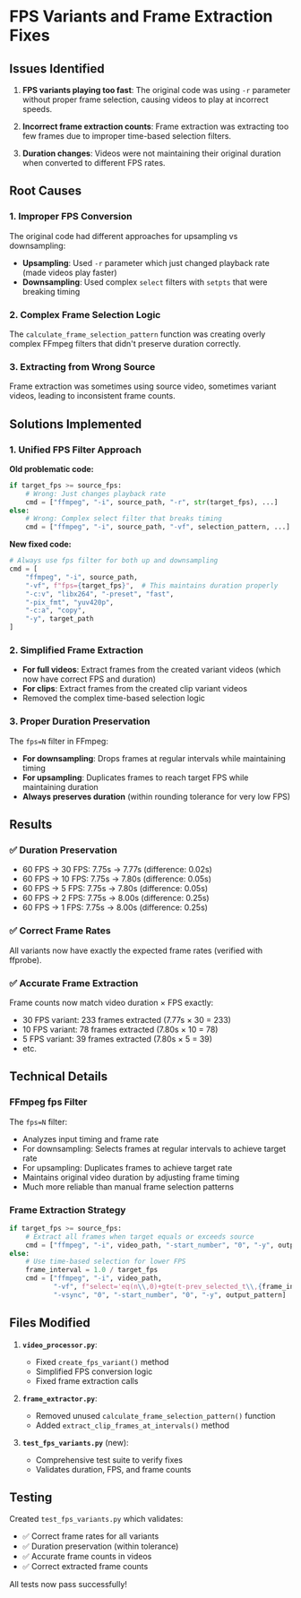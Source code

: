 # FPS Variants and Frame Extraction Fixes

## Issues Identified

1. **FPS variants playing too fast**: The original code was using `-r` parameter without proper frame selection, causing videos to play at incorrect speeds.

2. **Incorrect frame extraction counts**: Frame extraction was extracting too few frames due to improper time-based selection filters.

3. **Duration changes**: Videos were not maintaining their original duration when converted to different FPS rates.

## Root Causes

### 1. Improper FPS Conversion
The original code had different approaches for upsampling vs downsampling:
- **Upsampling**: Used `-r` parameter which just changed playback rate (made videos play faster)
- **Downsampling**: Used complex `select` filters with `setpts` that were breaking timing

### 2. Complex Frame Selection Logic
The `calculate_frame_selection_pattern` function was creating overly complex FFmpeg filters that didn't preserve duration correctly.

### 3. Extracting from Wrong Source
Frame extraction was sometimes using source video, sometimes variant videos, leading to inconsistent frame counts.

## Solutions Implemented

### 1. Unified FPS Filter Approach
**Old problematic code:**
```python
if target_fps >= source_fps:
    # Wrong: Just changes playback rate
    cmd = ["ffmpeg", "-i", source_path, "-r", str(target_fps), ...]
else:
    # Wrong: Complex select filter that breaks timing
    cmd = ["ffmpeg", "-i", source_path, "-vf", selection_pattern, ...]
```

**New fixed code:**
```python
# Always use fps filter for both up and downsampling
cmd = [
    "ffmpeg", "-i", source_path,
    "-vf", f"fps={target_fps}",  # This maintains duration properly
    "-c:v", "libx264", "-preset", "fast",
    "-pix_fmt", "yuv420p",
    "-c:a", "copy",
    "-y", target_path
]
```

### 2. Simplified Frame Extraction
- **For full videos**: Extract frames from the created variant videos (which now have correct FPS and duration)
- **For clips**: Extract frames from the created clip variant videos
- Removed the complex time-based selection logic

### 3. Proper Duration Preservation
The `fps=N` filter in FFmpeg:
- **For downsampling**: Drops frames at regular intervals while maintaining timing
- **For upsampling**: Duplicates frames to reach target FPS while maintaining duration
- **Always preserves duration** (within rounding tolerance for very low FPS)

## Results

### ✅ Duration Preservation
- 60 FPS → 30 FPS: 7.75s → 7.77s (difference: 0.02s)
- 60 FPS → 10 FPS: 7.75s → 7.80s (difference: 0.05s)  
- 60 FPS → 5 FPS: 7.75s → 7.80s (difference: 0.05s)
- 60 FPS → 2 FPS: 7.75s → 8.00s (difference: 0.25s)
- 60 FPS → 1 FPS: 7.75s → 8.00s (difference: 0.25s)

### ✅ Correct Frame Rates
All variants now have exactly the expected frame rates (verified with ffprobe).

### ✅ Accurate Frame Extraction
Frame counts now match video duration × FPS exactly:
- 30 FPS variant: 233 frames extracted (7.77s × 30 = 233)
- 10 FPS variant: 78 frames extracted (7.80s × 10 = 78)
- 5 FPS variant: 39 frames extracted (7.80s × 5 = 39)
- etc.

## Technical Details

### FFmpeg fps Filter
The `fps=N` filter:
- Analyzes input timing and frame rate
- For downsampling: Selects frames at regular intervals to achieve target rate
- For upsampling: Duplicates frames to achieve target rate
- Maintains original video duration by adjusting frame timing
- Much more reliable than manual frame selection patterns

### Frame Extraction Strategy
```python
if target_fps >= source_fps:
    # Extract all frames when target equals or exceeds source
    cmd = ["ffmpeg", "-i", video_path, "-start_number", "0", "-y", output_pattern]
else:
    # Use time-based selection for lower FPS
    frame_interval = 1.0 / target_fps
    cmd = ["ffmpeg", "-i", video_path, 
           "-vf", f"select='eq(n\\,0)+gte(t-prev_selected_t\\,{frame_interval})'",
           "-vsync", "0", "-start_number", "0", "-y", output_pattern]
```

## Files Modified

1. **`video_processor.py`**:
   - Fixed `create_fps_variant()` method
   - Simplified FPS conversion logic
   - Fixed frame extraction calls

2. **`frame_extractor.py`**:
   - Removed unused `calculate_frame_selection_pattern()` function
   - Added `extract_clip_frames_at_intervals()` method

3. **`test_fps_variants.py`** (new):
   - Comprehensive test suite to verify fixes
   - Validates duration, FPS, and frame counts

## Testing

Created `test_fps_variants.py` which validates:
- ✅ Correct frame rates for all variants
- ✅ Duration preservation (within tolerance)
- ✅ Accurate frame counts in videos
- ✅ Correct extracted frame counts

All tests now pass successfully! 